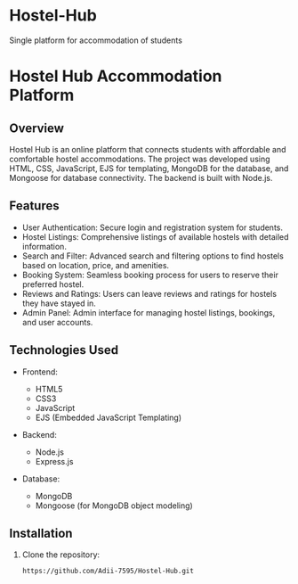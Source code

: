 # Hostel-Hub
Single platform for accommodation of students

# Hostel Hub Accommodation Platform

## Overview
Hostel Hub is an online platform that connects students with affordable and comfortable hostel accommodations. The project was developed using HTML, CSS, JavaScript, EJS for templating, MongoDB for the database, and Mongoose for database connectivity. The backend is built with Node.js.

## Features
- User Authentication: Secure login and registration system for students.
- Hostel Listings: Comprehensive listings of available hostels with detailed information.
- Search and Filter: Advanced search and filtering options to find hostels based on location, price, and amenities.
- Booking System: Seamless booking process for users to reserve their preferred hostel.
- Reviews and Ratings: Users can leave reviews and ratings for hostels they have stayed in.
- Admin Panel: Admin interface for managing hostel listings, bookings, and user accounts.

## Technologies Used
- Frontend:
  - HTML5
  - CSS3
  - JavaScript
  - EJS (Embedded JavaScript Templating)

- Backend:
  - Node.js
  - Express.js

- Database:
  - MongoDB
  - Mongoose (for MongoDB object modeling)

## Installation
1. Clone the repository:
   ```bash
   https://github.com/Adii-7595/Hostel-Hub.git
